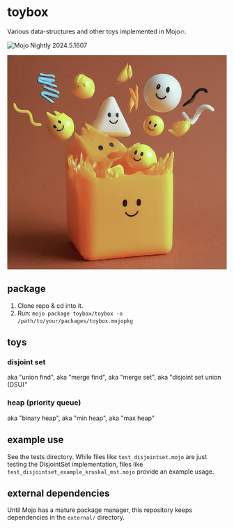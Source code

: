 # toybox

Various data-structures and other toys implemented in Mojo🔥.

![Mojo Nightly 2024.5.1607](https://img.shields.io/badge/Mojo%F0%9F%94%A5-Nightly_2024.5.1607-purple)

![Mojo data structures](etc/toybox.png)

## package

1. Clone repo & cd into it.
2. Run: `mojo package toybox/toybox -o /path/to/your/packages/toybox.mojopkg`

## toys

### disjoint set

aka "union find", aka "merge find", aka "merge set", aka "disjoint set union (DSU)"

### heap (priority queue)

aka "binary heap", aka "min heap", aka "max heap"

## example use

See the tests directory. While files like `test_disjointset.mojo` are just testing
the DisjointSet implementation, files like `test_disjointset_example_kruskal_mst.mojo`
provide an example usage.

## external dependencies

Until Mojo has a mature package manager, this repository keeps dependencies in
the `external/` directory.
